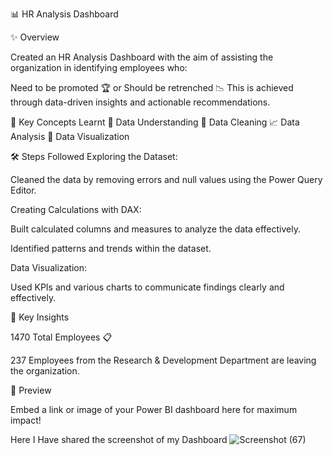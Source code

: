📊 HR Analysis Dashboard

✨ Overview

Created an HR Analysis Dashboard with the aim of assisting the organization in identifying employees who:


Need to be promoted 🏆 or
Should be retrenched 📉
This is achieved through data-driven insights and actionable recommendations.


🔑 Key Concepts Learnt
🧠 Data Understanding
🧹 Data Cleaning
📈 Data Analysis
🎨 Data Visualization

🛠️ Steps Followed
Exploring the Dataset:

Cleaned the data by removing errors and null values using the Power Query Editor.

Creating Calculations with DAX:

Built calculated columns and measures to analyze the data effectively.

Identified patterns and trends within the dataset.

Data Visualization:

Used KPIs and various charts to communicate findings clearly and effectively.


📌 Key Insights


1470 Total Employees 📋


237 Employees from the Research & Development Department are leaving the organization.

🌟 Preview

Embed a link or image of your Power BI dashboard here for maximum impact!


Here I Have shared the screenshot of my Dashboard
![Screenshot (67)](https://github.com/user-attachments/assets/49b07585-2a53-4a0d-bd34-951b876dd4a0)




